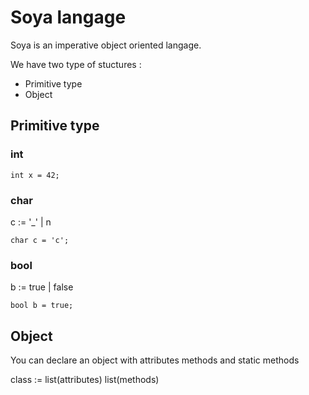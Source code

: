 # Soya langage

Soya is an imperative object oriented langage.

We have two type of stuctures :
- Primitive type
- Object

## Primitive type

### int

```
int x = 42;
```

### char

c := '_' | n

```
char c = 'c';
```

### bool

b := true | false

```
bool b = true;
```

## Object

You can declare an object with attributes methods and static methods

class := list(attributes) list(methods)

```

```
